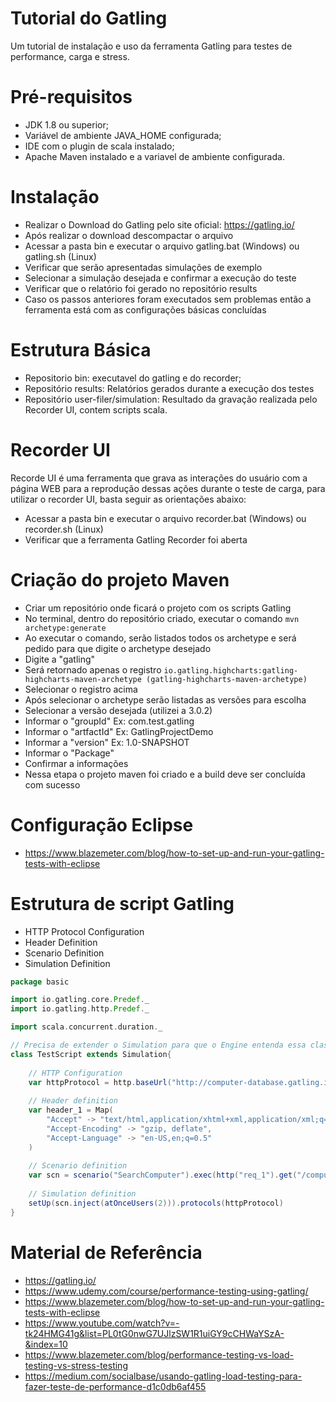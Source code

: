 # Tutorial do Gatling

Um tutorial de instalação e uso da ferramenta Gatling para testes de performance, carga e stress.

# Pré-requisitos

* JDK 1.8 ou superior;
* Variável de ambiente JAVA_HOME configurada;
* IDE com o plugin de scala instalado;
* Apache Maven instalado e a variavel de ambiente configurada.

# Instalação

* Realizar o Download do Gatling pelo site oficial: https://gatling.io/
* Após realizar o download descompactar o arquivo
* Acessar a pasta bin e executar o arquivo gatling.bat (Windows) ou gatling.sh (Linux)
* Verificar que serão apresentadas simulações de exemplo
* Selecionar a simulação desejada e confirmar a execução do teste
* Verificar que o relatório foi gerado no repositório results
* Caso os passos anteriores foram executados sem problemas então a ferramenta está com as configurações básicas concluídas

# Estrutura Básica

* Repositorio bin: executavel do gatling e do recorder;
* Repositório results: Relatórios gerados durante a execução dos testes
* Repositório user-filer/simulation: Resultado da gravação realizada pelo Recorder UI, contem scripts scala.

# Recorder UI

Recorde UI é uma ferramenta que grava as interações do usuário com a página WEB para a reprodução dessas ações durante o teste de carga, para utilizar o recorder UI, basta seguir as orientações abaixo:

* Acessar a pasta bin e executar o arquivo recorder.bat (Windows) ou recorder.sh (Linux)
* Verificar que a ferramenta Gatling Recorder foi aberta

# Criação do projeto Maven 

* Criar um repositório onde ficará o projeto com os scripts Gatling
* No terminal, dentro do repositório criado, executar o comando
  `mvn archetype:generate`
* Ao executar o comando, serão listados todos os archetype e será pedido para que digite o archetype desejado
* Digite a "gatling"
* Será retornado apenas o registro
  `io.gatling.highcharts:gatling-highcharts-maven-archetype (gatling-highcharts-maven-archetype)`
* Selecionar o registro acima
* Após selecionar o archetype serão listadas as versões para escolha
* Selecionar a versão desejada (utilizei a 3.0.2)
* Informar o "groupId"
  Ex: com.test.gatling
* Informar o "artfactId"
  Ex: GatlingProjectDemo
* Informar a "version"
  Ex: 1.0-SNAPSHOT
* Informar o "Package"
* Confirmar a informações
* Nessa etapa o projeto maven foi criado e a build deve ser concluída com sucesso

# Configuração Eclipse

* https://www.blazemeter.com/blog/how-to-set-up-and-run-your-gatling-tests-with-eclipse

# Estrutura de script Gatling

* HTTP Protocol Configuration
* Header Definition
* Scenario Definition
* Simulation Definition 

```scala
package basic

import io.gatling.core.Predef._
import io.gatling.http.Predef._

import scala.concurrent.duration._

// Precisa de extender o Simulation para que o Engine entenda essa classe como uma simulação
class TestScript extends Simulation{
  
    // HTTP Configuration
    var httpProtocol = http.baseUrl("http://computer-database.gatling.io").header("User-Agent", "Mozilla/5.0 (X11; Ubuntu; Linux x86_64; rv:80.0) Gecko/20100101 Firefox/80.0")
    
    // Header definition
    var header_1 = Map(
        "Accept" -> "text/html,application/xhtml+xml,application/xml;q=0.9,image/webp,*/*;q=0.8",
        "Accept-Encoding" -> "gzip, deflate",
        "Accept-Language" -> "en-US,en;q=0.5"
    )
  
    // Scenario definition
    var scn = scenario("SearchComputer").exec(http("req_1").get("/computers").headers(header_1)).pause(10)
    
    // Simulation definition
    setUp(scn.inject(atOnceUsers(2))).protocols(httpProtocol)
}

```

# Material de Referência

* https://gatling.io/
* https://www.udemy.com/course/performance-testing-using-gatling/
* https://www.blazemeter.com/blog/how-to-set-up-and-run-your-gatling-tests-with-eclipse
* https://www.youtube.com/watch?v=-tk24HMG41g&list=PL0tG0nwG7UJlzSW1R1uiGY9cCHWaYSzA-&index=10
* https://www.blazemeter.com/blog/performance-testing-vs-load-testing-vs-stress-testing
* https://medium.com/socialbase/usando-gatling-load-testing-para-fazer-teste-de-performance-d1c0db6af455

 

